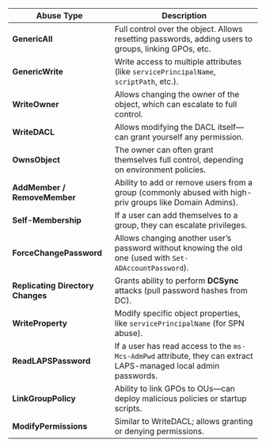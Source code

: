 | Abuse Type                        | Description                                                                                                      |
| --------------------------------- | ---------------------------------------------------------------------------------------------------------------- |
| **GenericAll**                    | Full control over the object. Allows resetting passwords, adding users to groups, linking GPOs, etc.             |
| **GenericWrite**                  | Write access to multiple attributes (like `servicePrincipalName`, `scriptPath`, etc.).                           |
| **WriteOwner**                    | Allows changing the owner of the object, which can escalate to full control.                                     |
| **WriteDACL**                     | Allows modifying the DACL itself—can grant yourself any permission.                                              |
| **OwnsObject**                    | The owner can often grant themselves full control, depending on environment policies.                            |
| **AddMember / RemoveMember**      | Ability to add or remove users from a group (commonly abused with high-priv groups like Domain Admins).          |
| **Self-Membership**               | If a user can add themselves to a group, they can escalate privileges.                                           |
| **ForceChangePassword**           | Allows changing another user’s password without knowing the old one (used with `Set-ADAccountPassword`).         |
| **Replicating Directory Changes** | Grants ability to perform **DCSync** attacks (pull password hashes from DC).                                     |
| **WriteProperty**                 | Modify specific object properties, like `servicePrincipalName` (for SPN abuse).                                  |
| **ReadLAPSPassword**              | If a user has read access to the `ms-Mcs-AdmPwd` attribute, they can extract LAPS-managed local admin passwords. |
| **LinkGroupPolicy**               | Ability to link GPOs to OUs—can deploy malicious policies or startup scripts.                                    |
| **ModifyPermissions**             | Similar to WriteDACL; allows granting or denying permissions.                                                    |
